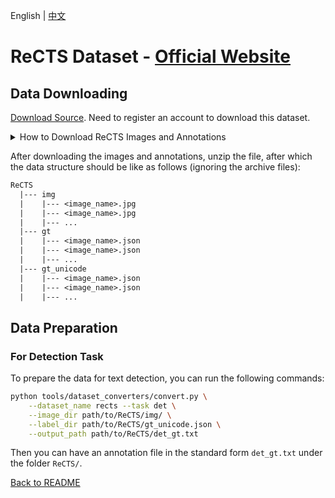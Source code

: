 English | [中文](../../cn/datasets/rects_CN.md)

# ReCTS Dataset - [Official Website](https://rrc.cvc.uab.es/?ch=12&com=introduction)

## Data Downloading

[Download Source](https://rrc.cvc.uab.es/?ch=12&com=downloads). Need to register an account to download this dataset.

<details>
    <summary>How to Download ReCTS Images and Annotations</summary>

The ReCTS images and annotations dataset can be downloaded from [here](https://rrc.cvc.uab.es/?ch=12&com=downloads)

</details>

After downloading the images and annotations, unzip the file, after which the data structure should be like as follows (ignoring the archive files):
```txt
ReCTS
  |--- img
  |    |--- <image_name>.jpg
  |    |--- <image_name>.jpg
  |    |--- ...
  |--- gt
  |    |--- <image_name>.json
  |    |--- <image_name>.json
  |    |--- ...
  |--- gt_unicode
  |    |--- <image_name>.json
  |    |--- <image_name>.json
  |    |--- ...
```

## Data Preparation

### For Detection Task

To prepare the data for text detection, you can run the following commands:

```bash
python tools/dataset_converters/convert.py \
    --dataset_name rects --task det \
    --image_dir path/to/ReCTS/img/ \
    --label_dir path/to/ReCTS/gt_unicode.json \
    --output_path path/to/ReCTS/det_gt.txt
```

Then you can have an annotation file in the standard form `det_gt.txt` under the folder `ReCTS/`.

[Back to README](../../../tools/dataset_converters/README.md)

